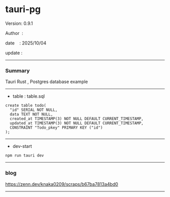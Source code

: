 # tauri-pg

 Version: 0.9.1

 Author  : 

 date    : 2025/10/04

 update  :

***
### Summary

Tauri Rust , Postgres database example

***
* table : table.sql

```
create table todo(
  "id" SERIAL NOT NULL,
  data TEXT NOT NULL,
  created_at TIMESTAMP(3) NOT NULL DEFAULT CURRENT_TIMESTAMP,
  updated_at TIMESTAMP(3) NOT NULL DEFAULT CURRENT_TIMESTAMP,
  CONSTRAINT "Todo_pkey" PRIMARY KEY ("id")
);

```

***
* dev-start
```
npm run tauri dev
```

***
### blog

https://zenn.dev/knaka0209/scraps/b67ba7813a4bd0

***

